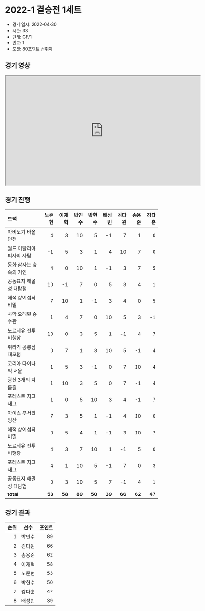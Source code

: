 # 2022-1 결승전 1세트

- 경기 일시: 2022-04-30
- 시즌: 33
- 단계: GF/1
- 번호: 1
- 포맷: 80포인트 선취제





## 경기 영상
<iframe width="640" height="360"
src="https://www.youtube.com/embed/aP1YuizPLYc">
</iframe>

## 경기 진행

| 트랙 | 노준현 | 이재혁 | 박인수 | 박현수 | 배성빈 | 김다원 | 송용준 | 강다훈 |
|:---|---:|---:|---:|---:|---:|---:|---:|---:|
| 마비노기 바올 던전 | 4 | 3 | 10 | 5 | -1 | 7 | 1 | 0 |
| 월드 이탈리아 피사의 사탑 | -1 | 5 | 3 | 1 | 4 | 10 | 7 | 0 |
| 동화 잠자는 숲속의 거인 | 4 | 0 | 10 | 1 | -1 | 3 | 7 | 5 |
| 공동묘지 해골성 대탐험 | 10 | -1 | 7 | 0 | 5 | 3 | 4 | 1 |
| 해적 상어섬의 비밀 | 7 | 10 | 1 | -1 | 3 | 4 | 0 | 5 |
| 사막 오래된 송수관 | 1 | 4 | 7 | 0 | 10 | 5 | 3 | -1 |
| 노르테유 전투비행장 | 10 | 0 | 3 | 5 | 1 | -1 | 4 | 7 |
| 쥐라기 공룡섬 대모험 | 0 | 7 | 1 | 3 | 10 | 5 | -1 | 4 |
| 코리아 다이나믹 서울 | 1 | 5 | 3 | -1 | 0 | 7 | 10 | 4 |
| 광산 3개의 지름길 | 1 | 10 | 3 | 5 | 0 | 7 | -1 | 4 |
| 포레스트 지그재그 | 1 | 0 | 5 | 10 | 3 | 4 | -1 | 7 |
| 아이스 부서진 빙산 | 7 | 3 | 5 | 1 | -1 | 4 | 10 | 0 |
| 해적 상어섬의 비밀 | 0 | 5 | 4 | 1 | -1 | 3 | 10 | 7 |
| 노르테유 전투비행장 | 4 | 3 | 7 | 10 | 1 | -1 | 5 | 0 |
| 포레스트 지그재그 | 4 | 1 | 10 | 5 | -1 | 7 | 0 | 3 |
| 공동묘지 해골성 대탐험 | 0 | 3 | 10 | 5 | 7 | -1 | 4 | 1 |
| __total__ | __53__ | __58__ | __89__ | __50__ | __39__ | __66__ | __62__ | __47__ |




## 경기 결과

| 순위 | 선수 | 포인트 |
|---:|:---:|---:|
| 1 | 박인수 | 89 |
| 2 | 김다원 | 66 |
| 3 | 송용준 | 62 |
| 4 | 이재혁 | 58 |
| 5 | 노준현 | 53 |
| 6 | 박현수 | 50 |
| 7 | 강다훈 | 47 |
| 8 | 배성빈 | 39 |

